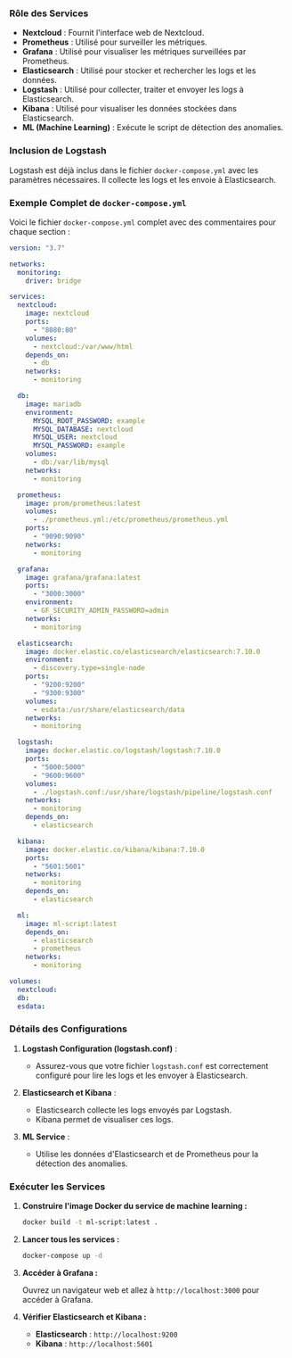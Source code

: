 ### Rôle des Services

- **Nextcloud** : Fournit l'interface web de Nextcloud.
- **Prometheus** : Utilisé pour surveiller les métriques.
- **Grafana** : Utilisé pour visualiser les métriques surveillées par Prometheus.
- **Elasticsearch** : Utilisé pour stocker et rechercher les logs et les données.
- **Logstash** : Utilisé pour collecter, traiter et envoyer les logs à Elasticsearch.
- **Kibana** : Utilisé pour visualiser les données stockées dans Elasticsearch.
- **ML (Machine Learning)** : Exécute le script de détection des anomalies.

### Inclusion de Logstash

Logstash est déjà inclus dans le fichier `docker-compose.yml` avec les paramètres nécessaires. Il collecte les logs et les envoie à Elasticsearch.

### Exemple Complet de `docker-compose.yml`

Voici le fichier `docker-compose.yml` complet avec des commentaires pour chaque section :

```yaml
version: "3.7"

networks:
  monitoring:
    driver: bridge

services:
  nextcloud:
    image: nextcloud
    ports:
      - "8080:80"
    volumes:
      - nextcloud:/var/www/html
    depends_on:
      - db
    networks:
      - monitoring

  db:
    image: mariadb
    environment:
      MYSQL_ROOT_PASSWORD: example
      MYSQL_DATABASE: nextcloud
      MYSQL_USER: nextcloud
      MYSQL_PASSWORD: example
    volumes:
      - db:/var/lib/mysql
    networks:
      - monitoring

  prometheus:
    image: prom/prometheus:latest
    volumes:
      - ./prometheus.yml:/etc/prometheus/prometheus.yml
    ports:
      - "9090:9090"
    networks:
      - monitoring

  grafana:
    image: grafana/grafana:latest
    ports:
      - "3000:3000"
    environment:
      - GF_SECURITY_ADMIN_PASSWORD=admin
    networks:
      - monitoring

  elasticsearch:
    image: docker.elastic.co/elasticsearch/elasticsearch:7.10.0
    environment:
      - discovery.type=single-node
    ports:
      - "9200:9200"
      - "9300:9300"
    volumes:
      - esdata:/usr/share/elasticsearch/data
    networks:
      - monitoring

  logstash:
    image: docker.elastic.co/logstash/logstash:7.10.0
    ports:
      - "5000:5000"
      - "9600:9600"
    volumes:
      - ./logstash.conf:/usr/share/logstash/pipeline/logstash.conf
    networks:
      - monitoring
    depends_on:
      - elasticsearch

  kibana:
    image: docker.elastic.co/kibana/kibana:7.10.0
    ports:
      - "5601:5601"
    networks:
      - monitoring
    depends_on:
      - elasticsearch

  ml:
    image: ml-script:latest
    depends_on:
      - elasticsearch
      - prometheus
    networks:
      - monitoring

volumes:
  nextcloud:
  db:
  esdata:
```

### Détails des Configurations

1. **Logstash Configuration (logstash.conf)** :
   - Assurez-vous que votre fichier `logstash.conf` est correctement configuré pour lire les logs et les envoyer à Elasticsearch.

2. **Elasticsearch et Kibana** :
   - Elasticsearch collecte les logs envoyés par Logstash.
   - Kibana permet de visualiser ces logs.

3. **ML Service** :
   - Utilise les données d'Elasticsearch et de Prometheus pour la détection des anomalies.

### Exécuter les Services

1. **Construire l'image Docker du service de machine learning :**

   ```sh
   docker build -t ml-script:latest .
   ```

2. **Lancer tous les services :**

   ```sh
   docker-compose up -d
   ```

3. **Accéder à Grafana :**

   Ouvrez un navigateur web et allez à `http://localhost:3000` pour accéder à Grafana.

4. **Vérifier Elasticsearch et Kibana :**

   - **Elasticsearch** : `http://localhost:9200`
   - **Kibana** : `http://localhost:5601`

